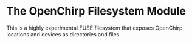 # The OpenChirp Filesystem Module
This is a highly experimental FUSE filesystem that exposes
OpenChirp locations and devices as directories and files.
